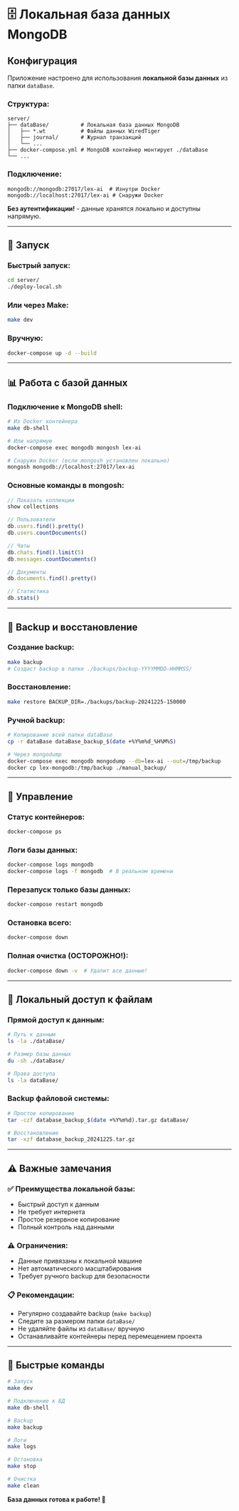 # 🗄️ Локальная база данных MongoDB

## Конфигурация

Приложение настроено для использования **локальной базы данных** из папки `dataBase`.

### Структура:
```
server/
├── dataBase/          # Локальная база данных MongoDB
│   ├── *.wt           # Файлы данных WiredTiger
│   ├── journal/       # Журнал транзакций
│   └── ...
├── docker-compose.yml # MongoDB контейнер монтирует ./dataBase
└── ...
```

### Подключение:
```
mongodb://mongodb:27017/lex-ai  # Изнутри Docker
mongodb://localhost:27017/lex-ai # Снаружи Docker
```

**Без аутентификации!** - данные хранятся локально и доступны напрямую.

---

## 🚀 Запуск

### Быстрый запуск:
```bash
cd server/
./deploy-local.sh
```

### Или через Make:
```bash
make dev
```

### Вручную:
```bash
docker-compose up -d --build
```

---

## 📊 Работа с базой данных

### Подключение к MongoDB shell:
```bash
# Из Docker контейнера
make db-shell

# Или напрямую
docker-compose exec mongodb mongosh lex-ai

# Снаружи Docker (если mongosh установлен локально)
mongosh mongodb://localhost:27017/lex-ai
```

### Основные команды в mongosh:
```javascript
// Показать коллекции
show collections

// Пользователи
db.users.find().pretty()
db.users.countDocuments()

// Чаты
db.chats.find().limit(5)
db.messages.countDocuments()

// Документы
db.documents.find().pretty()

// Статистика
db.stats()
```

---

## 💾 Backup и восстановление

### Создание backup:
```bash
make backup
# Создаст backup в папке ./backups/backup-YYYYMMDD-HHMMSS/
```

### Восстановление:
```bash
make restore BACKUP_DIR=./backups/backup-20241225-150000
```

### Ручной backup:
```bash
# Копирование всей папки dataBase
cp -r dataBase dataBase_backup_$(date +%Y%m%d_%H%M%S)

# Через mongodump
docker-compose exec mongodb mongodump --db=lex-ai --out=/tmp/backup
docker cp lex-mongodb:/tmp/backup ./manual_backup/
```

---

## 🔧 Управление

### Статус контейнеров:
```bash
docker-compose ps
```

### Логи базы данных:
```bash
docker-compose logs mongodb
docker-compose logs -f mongodb  # В реальном времени
```

### Перезапуск только базы данных:
```bash
docker-compose restart mongodb
```

### Остановка всего:
```bash
docker-compose down
```

### Полная очистка (ОСТОРОЖНО!):
```bash
docker-compose down -v  # Удалит все данные!
```

---

## 📂 Локальный доступ к файлам

### Прямой доступ к данным:
```bash
# Путь к данным
ls -la ./dataBase/

# Размер базы данных
du -sh ./dataBase/

# Права доступа
ls -la dataBase/
```

### Backup файловой системы:
```bash
# Простое копирование
tar -czf database_backup_$(date +%Y%m%d).tar.gz dataBase/

# Восстановление
tar -xzf database_backup_20241225.tar.gz
```

---

## ⚠️ Важные замечания

### ✅ Преимущества локальной базы:
- Быстрый доступ к данным
- Не требует интернета
- Простое резервное копирование
- Полный контроль над данными

### ⚠️ Ограничения:
- Данные привязаны к локальной машине
- Нет автоматического масштабирования
- Требует ручного backup для безопасности

### 📋 Рекомендации:
- Регулярно создавайте backup (`make backup`)
- Следите за размером папки `dataBase/`
- Не удаляйте файлы из `dataBase/` вручную
- Останавливайте контейнеры перед перемещением проекта

---

## 🎯 Быстрые команды

```bash
# Запуск
make dev

# Подключение к БД
make db-shell

# Backup
make backup

# Логи
make logs

# Остановка
make stop

# Очистка
make clean
```

**База данных готова к работе! 🎉** 